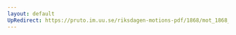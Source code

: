 ```yaml
---
layout: default
UpRedirect: https://pruto.im.uu.se/riksdagen-motions-pdf/1868/mot_1868__ak__217/mot_1868__ak__217-001.pdf
---
```

